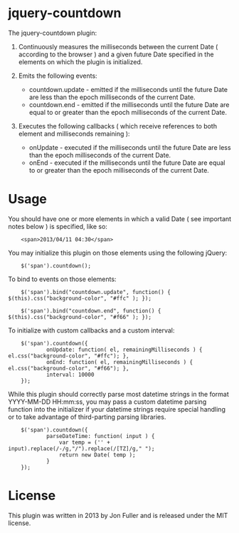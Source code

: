 jquery-countdown
================

The jquery-countdown plugin:
1. Continuously measures the milliseconds between the current Date ( according to the browser )
   and a given future Date specified in the elements on which the plugin is initialized.

2. Emits the following events:
   - countdown.update - emitted if the milliseconds until the future Date are less than the epoch milliseconds of the
                      current Date.
   - countdown.end    - emitted if the milliseconds until the future Date are equal to or greater than the epoch
                      milliseconds of the current Date.

3. Executes the following callbacks ( which receive references to both element and milliseconds remaining ):
   - onUpdate         - executed if the milliseconds until the future Date are less than the epoch milliseconds of the
                      current Date.
   - onEnd            - executed if the milliseconds until the future Date are equal to or greater than the epoch
                      milliseconds of the current Date.

Usage
=====

You should have one or more elements in which a valid Date ( see important notes below ) is specified, like so:

        <span>2013/04/11 04:30</span>

You may initialize this plugin on those elements using the following jQuery:

        $('span').countdown();

To bind to events on those elements:

        $('span').bind("countdown.update", function() { $(this).css("background-color", "#ffc" ); });

        $('span').bind("countdown.end", function() { $(this).css("background-color", "#f66" ); });

To initialize with custom callbacks and a custom interval:

        $('span').countdown({
                onUpdate: function( el, remainingMilliseconds ) { el.css("background-color", "#ffc"); },
                onEnd: function( el, remainingMilliseconds ) { el.css("background-color", "#f66"); },
                interval: 10000
        });

While this plugin should correctly parse most datetime strings in the format YYYY-MM-DD HH:mm:ss, you may pass a custom
datetime parsing function into the initializer if your datetime strings require special handling or to take advantage
of third-parting parsing libraries.

        $('span').countdown({
                parseDateTime: function( input ) {
                    var temp = ('' + input).replace(/-/g,"/").replace(/[TZ]/g," ");
                    return new Date( temp );
                }
        });

License
=======

This plugin was written in 2013 by Jon Fuller and is released under the MIT license.